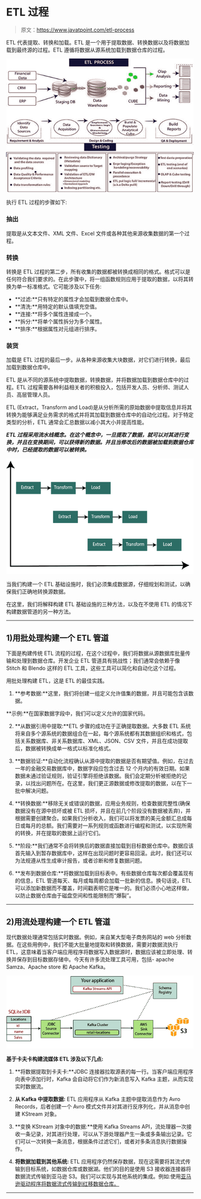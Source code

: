 # ETL 过程

> 原文：<https://www.javatpoint.com/etl-process>

ETL 代表提取、转换和加载。ETL 是一个用于提取数据、转换数据以及将数据加载到最终源的过程。ETL 遵循将数据从源系统加载到数据仓库的过程。

![ETL Testing Process](img/7c36368c45e9fa4c7fc7d7663dfdbfab.png)

执行 ETL 过程的步骤如下:

### 抽出

提取是从文本文件、XML 文件、Excel 文件或各种其他来源收集数据的第一个过程。

### 转换

转换是 ETL 过程的第二步，所有收集的数据都被转换成相同的格式。格式可以是任何符合我们要求的。在此步骤中，将一组函数规则应用于提取的数据，以将其转换为单一标准格式。它可能涉及以下任务:

*   **过滤:**只有特定的属性才会加载到数据仓库中。
*   **清洗:**用特定的默认值填充空值。
*   **连接:**将多个属性连接成一个。
*   **拆分:**将单个属性拆分为多个属性。
*   **排序:**根据属性对元组进行排序。

### 装货

加载是 ETL 过程的最后一步。从各种来源收集大块数据，对它们进行转换，最后加载到数据仓库中。

ETL 是从不同的源系统中提取数据，转换数据，并将数据加载到数据仓库中的过程。ETL 过程需要各种利益相关者的积极投入，包括开发人员、分析师、测试人员、高层管理人员。

ETL (Extract，Transform and Load)是从分析所需的原始数据中提取信息并将其转换为能够满足业务需求的格式并将其加载到数据仓库中的自动化过程。对于特定类型的分析，ETL 通常会汇总数据以减小其大小并提高性能。

***ETL 过程采用流水线概念。在这个概念中，一旦提取了数据，就可以对其进行变换，并且在变换期间，可以获得新的数据。并且当修改后的数据被加载到数据仓库中时，已经提取的数据可以被转换。***

![ETL Testing Process](img/aad35233816abc07dc7d60ce9deda7f3.png)

当我们构建一个 ETL 基础设施时，我们必须集成数据源，仔细规划和测试，以确保我们正确地转换源数据。

在这里，我们将解释构建 ETL 基础设施的三种方法，以及在不使用 ETL 的情况下构建数据管道的另一种方法。

* * *

## 1)用批处理构建一个 ETL 管道

下面是构建传统 ETL 流程的过程，在这个过程中，我们将数据从源数据库批量传输和处理到数据仓库。开发企业 ETL 管道具有挑战性；我们通常会依赖于像 Stitch 和 Blendo 这样的 ETL 工具，这些工具可以简化和自动化这个过程。

用批处理构建 ETL，这是 ETL 的最佳实践。

1) **参考数据:**这里，我们将创建一组定义允许值集的数据，并且可能包含该数据。

**示例:**在国家数据字段中，我们可以定义允许的国家代码。

2) **从数据引用中提取:**ETL 步骤的成功在于正确提取数据。大多数 ETL 系统将来自多个源系统的数据组合在一起，每个源系统都有其数据组织和格式，包括关系数据库、非关系数据库、XML、JSON、CSV 文件，并且在成功提取后，数据被转换成单一格式以标准化格式。

3) **数据验证:**自动化流程确认从源中提取的数据是否有期望值。例如，在过去一年的金融交易数据库中，数据字段应包含过去 12 个月内的有效日期。如果数据未通过验证规则，验证引擎将拒绝该数据。我们会定期分析被拒绝的记录，以找出问题所在。在这里，我们更正源数据或修改提取的数据，以在下一批中解决问题。

4) **转换数据:**移除无关或错误的数据，应用业务规则，检查数据完整性(确保数据没有在源中损坏或被 ETL 损坏，并且在前几个阶段没有数据被丢弃)，并根据需要创建聚合。如果我们分析收入，我们可以将发票的美元金额汇总成每日或每月的总额。我们需要对一系列规则或函数进行编程和测试，以实现所需的转换，并在提取的数据上运行它们。

5) **阶段:**我们通常不会将转换后的数据直接加载到目标数据仓库中。数据应该首先输入到暂存数据库中，这样在出现问题时更容易回滚。此时，我们还可以为法规遵从性生成审计报告，或者诊断和修复数据问题。

6) **发布到数据仓库:**将数据加载到目标表中。有些数据仓库每次都会覆盖现有的信息，ETL 管道每天、每月或每周都会加载一批新的信息。换句话说，ETL 可以添加新数据而不覆盖，时间戳表明它是唯一的。我们必须小心地这样做，以防止数据仓库由于磁盘空间和性能限制而“爆裂”。

* * *

## 2)用流处理构建一个 ETL 管道

现代数据处理通常包括实时数据。例如，来自某大型电子商务网站的 web 分析数据。在这些用例中，我们不能大批量地提取和转换数据，需要对数据流执行 ETL，这意味着当客户端应用程序将数据写入数据源时，数据应该被立即处理、转换并保存到目标数据存储中。今天有许多流处理工具可用，包括- apache Samza、Apache store 和 Apache Kafka。

![ETL Testing Process](img/90dbdd53cd354c4cc80f7cc61639184f.png)

**基于卡夫卡构建流媒体 ETL 涉及以下几点:**

1) **将数据提取到卡夫卡:**JDBC 连接器拉取源表的每一行。当客户端应用程序向表中添加行时，Kafka 会自动将它们作为新消息写入 Kafka 主题，从而实现实时数据流。

2) **从 Kafka 中提取数据:** ETL 应用程序从 Kafka 主题中提取消息作为 Avro Records，后者创建一个 Avro 模式文件并对其进行反序列化，并从消息中创建 KStream 对象。

3) **变换 KStream 对象中的数据:**使用 Kafka Streams API，流处理器一次接收一条记录，对其进行处理，可以从下游处理器产生一条或多条输出记录。它们可以一次转换一条消息，根据条件过滤它们，或者对多条消息执行数据操作。

4) **将数据加载到其他系统:** ETL 应用程序仍然保存数据，现在这需要将其流式传输到目标系统，如数据仓库或数据湖。他们的目的是使用 S3 接收器连接器将数据流式传输到亚马逊 S3。我们可以实现与其他系统的集成。例如:使用[亚马逊驱动程序将数据流式传输到红移数据仓库。](https://aws.amazon.com/kinesis/data-firehose/)

* * *